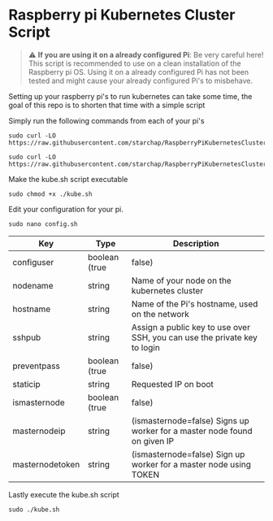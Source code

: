 # Raspberry pi Kubernetes Cluster Script

> :warning: **If you are using it on a already configured Pi**: Be very careful here!
This script is recommended to use on a clean installation of the Raspberry pi OS. Using it on a already configured Pi has not been tested and might cause your already configured Pi's to misbehave.

Setting up your raspberry pi's to run kubernetes can take some time, the goal of this repo is to shorten that time with a simple script

Simply run the following commands from each of your pi's

```console
sudo curl -LO https://raw.githubusercontent.com/starchap/RaspberryPiKubernetesClusterScript/master/kube.sh
```

```console
sudo curl -LO https://raw.githubusercontent.com/starchap/RaspberryPiKubernetesClusterScript/master/config.sh
```

Make the kube.sh script executable

```console
sudo chmod +x ./kube.sh
```

Edit your configuration for your pi.

```console
sudo nano config.sh
```

| Key             | Type                   | Description                                                                                                                 |
|-----------------|------------------------|-----------------------------------------------------------------------------------------------------------------------------|
| configuser      | boolean (true | false) | whether to configure a new user, setting this to true will enable the creation of a new user and remove the default pi user |
| nodename        | string                 | Name of your node on the kubernetes cluster                                                                                 |
| hostname        | string                 | Name of the Pi's hostname, used on the network                                                                              |
| sshpub          | string                 | Assign a public key to use over SSH, you can use the private key to login                                                   |
| preventpass     | boolean (true | false) | Prevent ssh login using password, you must use the private key to login                                                     |
| staticip        | string                 | Requested IP on boot                                                                                                        |
| ismasternode    | boolean (true | false) | Configure the Pi as a master node or worker node, in the kubernetes cluster                                                 |
| masternodeip    | string                 | (ismasternode=false) Signs up worker for a master node found on given IP                                                    |
| masternodetoken | string                 | (ismasternode=false) Sign up worker for a master node using TOKEN                                                           |


Lastly execute the kube.sh script

```console
sudo ./kube.sh
```
